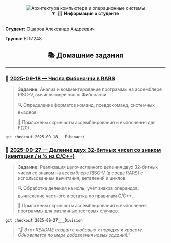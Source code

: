 ﻿<div align="center">

<img src="https://readme-typing-svg.demolab.com?font=Fira+Code&weight=600&size=40&duration=4000&pause=1000&color=FF6B6B&center=true&vCenter=true&width=600&height=120&lines=%D0%90%D1%80%D1%85%D0%B8%D1%82%D0%B5%D0%BA%D1%82%D1%83%D1%80%D0%B0+%D0%BA%D0%BE%D0%BC%D0%BF%D1%8C%D1%8E%D1%82%D0%B5%D1%80%D0%B0+%D0%B8;+%D0%BE%D0%BF%D0%B5%D1%80%D0%B0%D1%86%D0%B8%D0%BE%D0%BD%D0%BD%D1%8B%D0%B5+%D1%81%D0%B8%D1%81%D1%82%D0%B5%D0%BC%D1%8B" alt="Архитектура компьютера и операционные системы" />

<br>

<details open>
  <summary><b>👨‍🎓 Информация о студенте</b></summary>
  <br>
  <div align="left">
    <p><b>Студент:</b> Ошаров Александр Андреевич</p>
    <p><b>Группа:</b> БПИ248</p>
  </div>
</details>

## 📚 Домашние задания

</div>

---

### 📅 [2025-09-18 — Числа Фибоначчи в RARS](https://github.com/AlexanderOsharov/CAOS/tree/2025-09-18___Fibonacci)

> **Задание:** Анализ и комментирование программы на ассемблере RISC-V, вычисляющей число Фибоначчи.
>
> 🔍 Определение форматов команд, псевдокоманд, системных вызовов.
>
> 📸 Приложены скриншоты ассемблирования и выполнения для F(20).

```text
git checkout 2025-09-18___Fibonacci
```

### 📅 [2025-09-27 — Деление двух 32-битных чисел со знаком (имитация / и % из C/C++)](https://github.com/AlexanderOsharov/CAOS/tree/2025-09-27___Division)

> **Задание:** Реализация целочисленного деления двух 32-битных чисел со знаком на ассемблере RISC-V (в среде RARS) с использованием вычитания, ветвлений и циклов.
>
> 🔍 Обработка деления на ноль, учёт знаков операндов, вычисление частного и остатка по правилам C/C++.
>
> 📸 Приложены скриншоты ассемблирования и выполнения программы для различных тестовых случаев.

```text
git checkout 2025-09-27___Division
```

> *"🎨 Этот README создан с любовью к порядку и красоте. Обновляется по мере добавления новых заданий."*
